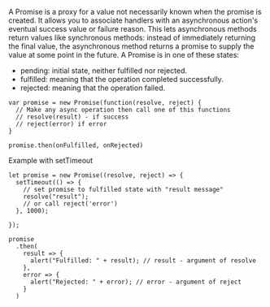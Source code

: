 A Promise is a proxy for a value not necessarily known when the promise is created. 
It allows you to associate handlers with an asynchronous action's eventual success value or failure reason. This lets asynchronous methods return values like synchronous methods: instead of immediately returning the final value, the asynchronous method returns a promise to supply the value at some point in the future.
A Promise is in one of these states:

* pending: initial state, neither fulfilled nor rejected.
* fulfilled: meaning that the operation completed successfully.
* rejected: meaning that the operation failed.

```
var promise = new Promise(function(resolve, reject) {
  // Make any async operation then call one of this functions
  // resolve(result) - if success 
  // reject(error) if error
}

promise.then(onFulfilled, onRejected)
```


Example with setTimeout
```
let promise = new Promise((resolve, reject) => {
  setTimeout(() => {
    // set promise to fulfilled state with "result message"
    resolve("result");
    // or call reject('error')
  }, 1000);

});

promise
  .then(
    result => {
      alert("Fulfilled: " + result); // result - argument of resolve
    },
    error => {
      alert("Rejected: " + error); // error - argument of reject
    }
  )

```
